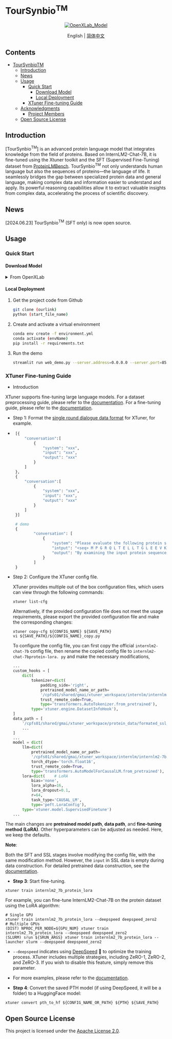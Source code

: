 
# TourSynbio<sup>TM</sup>

<div align="center">

[![OpenXLab_Model][OpenXLab_Model-image]][OpenXLab_Model-url] 

[OpenXLab_Model-image]: https://cdn-static.openxlab.org.cn/header/openxlab_models.svg
[OpenXLab_App-image]: https://cdn-static.openxlab.org.cn/app-center/openxlab_app.svg

[OpenXLab_Model-url]: https://openxlab.org.cn/models/detail/ZanTourSynbio/TourSynbio-7B
English | [简体中文](Readme_zh-CN.md)
</div>

## Contents <!-- omit in toc -->
- [TourSynbioTM](#toursynbiotm)
  - [Introduction](#introduction)
  - [News](#news)
  - [Usage](#usage)
    - [Quick Start](#quick-start)
      - [Download Model](#download-model)
      - [Local Deployment](#local-deployment)
    - [XTuner Fine-tuning Guide](#xtuner-fine-tuning-guide)
  - [Acknowledgments](#acknowledgments)
    - [Project Members](#project-members)
  - [Open Source License](#open-source-license)

## Introduction
[TourSynbio<sup>TM</sup>] is an advanced protein language model that integrates knowledge from the field of proteins. Based on InternLM2-Chat-7B, it is fine-tuned using the Xtuner toolkit and the SFT (Supervised Fine-Tuning) dataset from [ProteinLMBench](https://huggingface.co/datasets/tsynbio/ProteinLMBench). TourSynbio<sup>TM</sup> not only understands human language but also the sequences of proteins—the language of life. It seamlessly bridges the gap between specialized protein data and general language, making complex data and information easier to understand and apply. Its powerful reasoning capabilities allow it to extract valuable insights from complex data, accelerating the process of scientific discovery.

## News

[2024.06.23] TourSynbio<sup>TM</sup> (SFT only) is now open source.

## Usage
### Quick Start
#### Download Model
<details>
<summary>From OpenXLab</summary>

Refer to [Download Model](https://openxlab.org.cn/docs/models/%E4%B8%8B%E8%BD%BD%E6%A8%A1%E5%9E%8B.html).

```bash
pip install openxlab
```

```python
from openxlab.model import download
download(model_repo=[model_link], 
         model_name=[model_link], output='./')
```

</details>

#### Local Deployment
1. Get the project code from Github
    ```bash
    git clone (ourlink)
    python (start_file_name)
    ```

2. Create and activate a virtual environment
    ```bash
    conda env create -f environment.yml
    conda activate (envName)
    pip install -r requirements.txt
    ```

3. Run the demo
    ```bash
    streamlit run web_demo.py --server.address=0.0.0.0 --server.port=8501
    ```

### XTuner Fine-tuning Guide

*   Introduction

XTuner supports fine-tuning large language models. For a dataset preprocessing guide, please refer to the [documentation](https://github.com/InternLM/xtuner/blob/main/docs/zh_cn/user_guides/single_turn_conversation.md). For a fine-tuning guide, please refer to the [documentation](https://github.com/InternLM/xtuner/blob/main/docs/zh_cn/user_guides/finetune.md).

*   Step 1: Format the [single round dialogue data format](https://github.com/InternLM/xtuner/blob/main/docs/zh_cn/user_guides/dataset_format.md#单轮对话数据集格式) for XTuner, for example.
*  ```python
    [{
        "conversation":[
            {
                "system": "xxx",
                "input": "xxx",
                "output": "xxx"
            }
        ]
    },
    {
        "conversation":[
            {
                "system": "xxx",
                "input": "xxx",
                "output": "xxx"
            }
        ]
    }]

    # demo
    {
            "conversation": [
                {
                    "system": "Please evaluate the following protein sequence and provide an explanation of the enzyme's catalytic activity, including the chemical reaction it facilitates: ",
                    "intput": "<seq> M P G R Q L T E L L T G L E E V K V Q T A M E Q K E M M I G G L T A D S R E V R P G D L F A A L P G A R V D G R D F I D Q A V G R G A D V V L A P V G T S L K D Y G R P V S L V T S D E P R R T L A Q M A A R F H G R Q P R T I A A V T G T S G K T S V A D F L R Q I W T L A D R K A A S L G T L G L I P A T A A S K A P P Y L T T P D P V A L H A C L K E V A E A G Y E H L A L E A S S H G L D Q Y R L D G L T F S A A A F T N L S Q D H L D Y H P D M E S Y L N A K A R L F G D L L P T G A T A V L N A D A P E F D R L A A L C E R R G I E V L S Y G L A G D D L R I V E A R A L P D G I A L S L R V K G Q D W Q G K L D L I G T F Q G H N V L A A L G L A L A T G L E P S V A L E A L P K L V G V P G R L Q R V A Q T V S G A Q V F V D Y A H K P G A L E A A L T A L R P H A E G R L I V V F G A G G D R D R G K R P L M G E I A T R L A D V V L V T D D N P R S E D P V A I R A E I L A A A P G A R E V S D R G G A I A A A L A E A D P G D L V L I A G K G H E T G Q I V G D K V L P F D D S E I A R R L A R G G Q V </seq>",
                    "output": "By examining the input protein sequence, the enzyme catalyzes the subsequent chemical reaction: ATP + meso-2,6-diaminoheptanedioate + UDP-N-acetyl-alpha-D-   muramoyl-L-alanyl-D-glutamate = ADP + H(+) + phosphate + UDP-N-   acetyl-alpha-D-muramoyl-L-alanyl-gamma-D-glutamyl-meso-2,6-   diaminoheptanedioate."
                }
            ]
    }
    ```

*   Step 2: Configure the XTuner config file.

    XTuner provides multiple out of the box configuration files, which users can view through the following commands:

    ```shell
    xtuner list-cfg
    ```

    Alternatively, if the provided configuration file does not meet the usage requirements, please export the provided configuration file and make the corresponding changes:

    ```shell
    xtuner copy-cfg ${CONFIG_NAME} ${SAVE_PATH}
    vi ${SAVE_PATH}/${CONFIG_NAME}_copy.py
    ```

    To configure the config file, you can first copy the official `internlm2-chat-7b` config file, then rename the copied config file to `internlm2-chat-7bprotein-lora. py` and make the necessary modifications,

    ```python
    ...
    custom_hooks = [
        dict(
            tokenizer=dict(
                padding_side='right',
                pretrained_model_name_or_path=
                '/cpfs01/shared/gmai/xtuner_workspace/internlm/internlm2-7b/', # PATH/TO/PRETRAINED MODELS
                trust_remote_code=True,
                type='transformers.AutoTokenizer.from_pretrained'),
            type='xtuner.engine.DatasetInfoHook'),
    ]
    data_path = [
        '/cpfs01/shared/gmai/xtuner_workspace/protein_data/formated_ssl_data/sll_data_0.json', # PATH/TO/DATA
        ...
    ]
    ...
    model = dict(
        llm=dict(
            pretrained_model_name_or_path=
            '/cpfs01/shared/gmai/xtuner_workspace/internlm/internlm2-7b/', # PATH/TO/PRETRAINED MODELS
            torch_dtype='torch.float16',
            trust_remote_code=True,
            type='transformers.AutoModelForCausalLM.from_pretrained'),
        lora=dict(    # LoRA
            bias='none',
            lora_alpha=16,
            lora_dropout=0.1,
            r=64,
            task_type='CAUSAL_LM',
            type='peft.LoraConfig'),
        type='xtuner.model.SupervisedFinetune')
    ...
    ```

The main changes are **pretrained model path**, **data path**, and **fine-tuning method (LoRA)**. Other hyperparameters can be adjusted as needed. Here, we keep the defaults.

**Note**:

Both the SFT and SSL stages involve modifying the config file, with the same modification method. However, the `input` in SSL data is empty during data construction. For detailed pretrained data construction, see the [documentation](https://github.com/InternLM/xtuner/blob/main/docs/zh_cn/user_guides/incremental_pretraining.md).

*   **Step 3**: Start fine-tuning.

```shell
xtuner train internlm2_7b_protein_lora
```

For example, you can fine-tune InternLM2-Chat-7B on the protein dataset using the LoRA algorithm:

```shell
# Single GPU
xtuner train internlm2_7b_protein_lora --deepspeed deepspeed_zero2
# Multiple GPUs
(DIST) NPROC_PER_NODE=${GPU_NUM} xtuner train internlm2_7b_protein_lora --deepspeed deepspeed_zero2
(SLURM) srun ${SRUN_ARGS} xtuner train internlm2_7b_protein_lora --launcher slurm --deepspeed deepspeed_zero2
```

*   `--deepspeed` indicates using [DeepSpeed](https://github.com/microsoft/DeepSpeed) 🚀 to optimize the training process. XTuner includes multiple strategies, including ZeRO-1, ZeRO-2, and ZeRO-3. If you wish to disable this feature, simply remove this parameter.

*   For more examples, please refer to the [documentation](./docs/zh_cn/user_guides/finetune.md).

*   **Step 4**: Convert the saved PTH model (if using DeepSpeed, it will be a folder) to a HuggingFace model:

```shell
xtuner convert pth_to_hf ${CONFIG_NAME_OR_PATH} ${PTH} ${SAVE_PATH}
```



## Open Source License

This project is licensed under the [Apache License 2.0](https://github.com/tsynbio/TourSynbio/blob/main/LICENSE).
